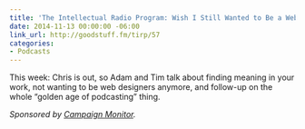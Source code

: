 ```yaml
---
title: 'The Intellectual Radio Program: Wish I Still Wanted to Be a Web Designer'
date: 2014-11-13 00:00:00 -06:00
link_url: http://goodstuff.fm/tirp/57
categories:
- Podcasts
---
```


This week: Chris is out, so Adam and Tim talk about finding meaning in your work, not wanting to be web designers anymore, and follow-up on the whole “golden age of podcasting” thing.

*Sponsored by [Campaign Monitor](http://www.campaignmonitor.com/).*

